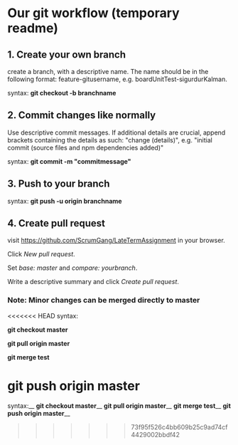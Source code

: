 # Our git workflow (temporary readme)

## 1. Create your own branch
create a branch, with a descriptive name. 
The name should be in the following format: feature-gitusername, e.g. boardUnitTest-sigurdurKalman.

syntax: **git checkout -b branchname**

## 2. Commit changes like normally
Use descriptive commit messages. If additional details are crucial, append brackets containing the details as such: "change (details)", e.g. "initial commit (source files and npm dependencies added)" 

syntax: **git commit -m "commitmessage"**

## 3. Push to your branch
syntax: **git push -u origin branchname** 

## 4. Create pull request
visit https://github.com/ScrumGang/LateTermAssignment in your browser.

Click *New pull request*.

Set *base: master* and *compare: yourbranch*.

Write a descriptive summary and click *Create pull request*.

### Note: Minor changes can be merged directly to master
<<<<<<< HEAD
syntax:

**git checkout master**

**git pull origin master**

**git merge test**

**git push origin master**
=======
syntax:__
**git checkout master**__
**git pull origin master**__
**git merge test**__
**git push origin master**__
>>>>>>> 73f95f526c4bb609b25c9ad74cf4429002bbdf42
